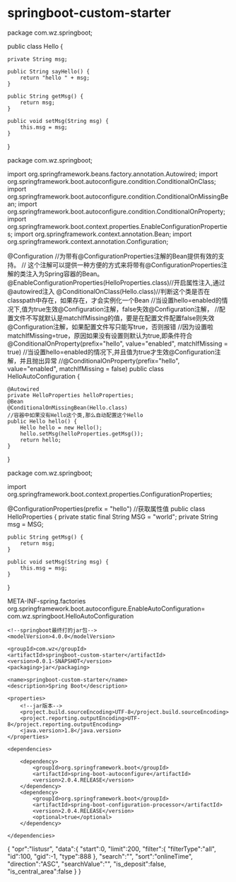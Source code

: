 # springboot-custom-starter


package com.wz.springboot;

public class Hello {

    private String msg;

    public String sayHello() {
        return "hello " + msg;
    }

    public String getMsg() {
        return msg;
    }

    public void setMsg(String msg) {
        this.msg = msg;
    }
}


package com.wz.springboot;

import org.springframework.beans.factory.annotation.Autowired;
import org.springframework.boot.autoconfigure.condition.ConditionalOnClass;
import org.springframework.boot.autoconfigure.condition.ConditionalOnMissingBean;
import org.springframework.boot.autoconfigure.condition.ConditionalOnProperty;
import org.springframework.boot.context.properties.EnableConfigurationProperties;
import org.springframework.context.annotation.Bean;
import org.springframework.context.annotation.Configuration;

@Configuration //为带有@ConfigurationProperties注解的Bean提供有效的支持。
// 这个注解可以提供一种方便的方式来将带有@ConfigurationProperties注解的类注入为Spring容器的Bean。
@EnableConfigurationProperties(HelloProperties.class)//开启属性注入,通过@autowired注入
@ConditionalOnClass(Hello.class)//判断这个类是否在classpath中存在，如果存在，才会实例化一个Bean
//当设置hello=enabled的情况下,值为true生效@Configuration注解，false失效@Configuration注解，
//配置文件不写就默认是matchIfMissing的值，要是在配置文件配置false则失效@Configuration注解，如果配置文件写只能写true，否则报错
//因为设置啦matchIfMissing=true，原因如果没有设置则默认为true,即条件符合
@ConditionalOnProperty(prefix="hello", value="enabled", matchIfMissing = true)
//当设置hello=enabled的情况下,并且值为true才生效@Configuration注解，并且抛出异常
//@ConditionalOnProperty(prefix="hello", value="enabled", matchIfMissing = false)
public class HelloAutoConfiguration {

    @Autowired
    private HelloProperties helloProperties;
    @Bean
    @ConditionalOnMissingBean(Hello.class)
    //容器中如果没有Hello这个类,那么自动配置这个Hello
    public Hello hello() {
        Hello hello = new Hello();
        hello.setMsg(helloProperties.getMsg());
        return hello;
    }

}


package com.wz.springboot;

import org.springframework.boot.context.properties.ConfigurationProperties;

@ConfigurationProperties(prefix = "hello") //获取属性值
public class HelloProperties {
    private static final String MSG = "world";
    private String msg = MSG;

    public String getMsg() {
        return msg;
    }

    public void setMsg(String msg) {
        this.msg = msg;
    }
}


META-INF-spring.factories
org.springframework.boot.autoconfigure.EnableAutoConfiguration=\
com.wz.springboot.HelloAutoConfiguration


<?xml version="1.0" encoding="UTF-8"?>
<project xmlns="http://maven.apache.org/POM/4.0.0" xmlns:xsi="http://www.w3.org/2001/XMLSchema-instance"
		 xsi:schemaLocation="http://maven.apache.org/POM/4.0.0 http://maven.apache.org/xsd/maven-4.0.0.xsd">

	<!--springboot最终打的jar包-->
	<modelVersion>4.0.0</modelVersion>

	<groupId>com.wz</groupId>
	<artifactId>springboot-custom-starter</artifactId>
	<version>0.0.1-SNAPSHOT</version>
	<packaging>jar</packaging>

	<name>springboot-custom-starter</name>
	<description>Spring Boot</description>

	<properties>
		<!--jar版本-->
		<project.build.sourceEncoding>UTF-8</project.build.sourceEncoding>
		<project.reporting.outputEncoding>UTF-8</project.reporting.outputEncoding>
		<java.version>1.8</java.version>
	</properties>

	<dependencies>

		<dependency>
			<groupId>org.springframework.boot</groupId>
			<artifactId>spring-boot-autoconfigure</artifactId>
			<version>2.0.4.RELEASE</version>
		</dependency>
		<dependency>
			<groupId>org.springframework.boot</groupId>
			<artifactId>spring-boot-configuration-processor</artifactId>
			<version>2.0.4.RELEASE</version>
			<optional>true</optional>
		</dependency>

	</dependencies>

</project>

{
    "opr":"listusr",
    "data":{
        "start":0,
        "limit":200,
        "filter":{
            "filterType":"all",
            "id":100,
            "gid":-1,
            "type":888
        },
        "search":"",
        "sort":"onlineTime",
        "direction":"ASC",
        "searchValue":"",
        "is_deposit":false,
        "is_central_area":false
    }
}
